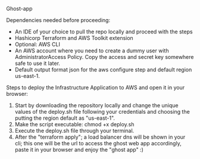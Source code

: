 
Ghost-app 

Dependencies needed before proceeding:

- An IDE of your choice to pull the repo locally and proceed with the steps
- Hashicorp Terraform and AWS Toolkit extension
- Optional: AWS CLI
- An AWS account where you need to create a dummy user with AdministratorAccess Policy. Copy the access and secret key somewhere safe to use it later.
- Default output format json for the aws configure step and default region us-east-1.



Steps to deploy the Infrastructure Application to AWS and open it in your browser: 

1. Start by downloading the repository locally and change the unique values of the deploy.sh file following your credentials and choosing the putting the region default as "us-east-1".   
2. Make the script executable: chmod +x deploy.sh
3. Execute the deploy.sh file through your terminal.
4. After the "terraform apply"; a load balancer dns will be shown in your cli; this one will be the url to access the ghost web app accordingly, paste it in your browser and enjoy the "ghost app" :)

